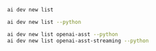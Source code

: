 ``` bash title="List all samples"
ai dev new list
```

``` bash title="List only Python samples"
ai dev new list --python
```

``` bash title="Filter the list by name"
ai dev new list openai-asst --python
ai dev new list openai-asst-streaming --python
```